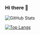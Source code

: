 ### Hi there 👋

<!--
**afif4real/afif4real** is a ✨ _special_ ✨ repository because its `README.md` (this file) appears on your GitHub profile.

Here are some ideas to get you started:

- 🔭 I’m currently working on ...
- 🌱 I’m currently learning ...
- 👯 I’m looking to collaborate on ...
- 🤔 I’m looking for help with ...
- 💬 Ask me about ...
- 📫 How to reach me: ...
- 😄 Pronouns: ...
- ⚡ Fun fact: ...
-->

![GitHub Stats](https://github-readme-stats.vercel.app/api?username=afif4real&theme=omni)


[![Top Langs](https://github-readme-stats.vercel.app/api/top-langs/?username=afif4real&layout=compact&langs_count=10&theme=omni)](https://github.com/afif4real/github-readme-stats)
